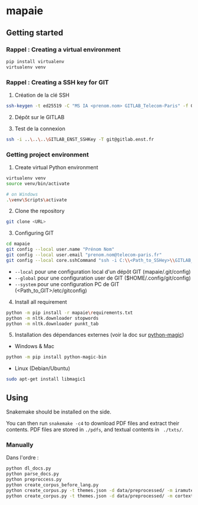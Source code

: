 # mapaie

## Getting started

### Rappel : Creating a virtual environment

```sh
pip install virtualenv
virtualenv venv
```

### Rappel : Creating a SSH key for GIT

1. Création de la clé SSH
```sh
ssh-keygen -t ed25519 -C "MS IA <prenom.nom> GITLAB_Telecom-Paris" -f GITLAB_ENST_SSHKey
```

2. Dépôt sur le GITLAB


3. Test de la connexion
```sh
ssh -i ..\..\..\GITLAB_ENST_SSHKey -T git@gitlab.enst.fr
```

### Getting project environment

1. Create virtual Python environment

```sh
virtualenv venv
source venv/bin/activate

# on Windows
.\venv\Scripts\activate
```

2. Clone the repository
```sh
git clone <URL>
```

3. Configuring GIT
```sh
cd mapaie
git config --local user.name "Prénom Nom"
git config --local user.email "prenom.nom@telecom-paris.fr"
git config --local core.sshCommand "ssh -i C:\\<Path_to_SSHey>\\GITLAB_ENST_SSHKey"
```
 - `--local` pour une configuration local d'un dépôt GIT (mapaie/.git/config)
 - `--global` pour une configuration user de GIT ($HOME/.config/git/config)
 - `--system` pour une configuration PC de GIT (<Path_to_GIT>/etc/gitconfig)

4. Install all requirement
```sh
python -m pip install -r mapaie\requirements.txt
python -m nltk.downloader stopwords
python -m nltk.downloader punkt_tab
```

5. Installation des dépendances externes (voir la doc sur [python-magic](https://pypi.org/project/python-magic/))
- Windows & Mac
```sh
python -m pip install python-magic-bin
```
- Linux (Debian/Ubuntu)
```sh
sudo apt-get install libmagic1
```

## Using

Snakemake should be installed on the side.

You can then run `snakemake -c4` to download PDF files and extract their contents. PDF files are stored in `./pdfs`, and textual contents in ` ./txts/`.

### Manually

Dans l'ordre : 
```sh
python dl_docs.py
python parse_docs.py
python preproccess.py
python create_corpus_before_lang.py
python create_corpus.py -t themes.json -d data/preprocessed/ -m iramuteq
python create_corpus.py -t themes.json -d data/preprocessed/ -m cortext
```